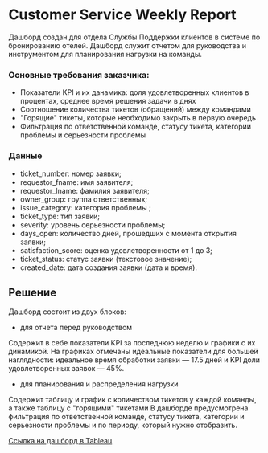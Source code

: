 # Customer Service Weekly Report

Дашборд создан для отдела Службы Поддержки клиентов в системе по бронированию отелей. Дашборд служит отчетом для руководства и инструментом для планирования нагрузки на команды.

### Основные требования заказчика:
- Показатели KPI и их данамика: доля удовлетворенных клиентов в процентах, среднее время решения задачи в днях
- Соотношение количества тикетов (обращений) между командами
- "Горящие" тикеты, которые необходимо закрыть в первую очередь
- Фильтрация по ответственной команде, статусу тикета, категории проблемы и серьезности проблемы


### Данные

- ticket_number: номер заявки;
- requestor_fname: имя заявителя;
- requestor_lname: фамилия заявителя;
- owner_group: группа ответственных;
- issue_category: категория проблемы ;
- ticket_type: тип заявки;
- severity: уровень серьезности проблемы;
- days_open: количество дней, прошедших с момента открытия заявки;
- satisfaction_score: оценка удовлетворенности от 1 до 3;
- ticket_status: статус заявки (текстовое значение);
- created_date: дата создания заявки (дата и время).

## Решение

Дашборд состоит из двух блоков: 
- для отчета перед руководством  

Содержит в себе показатели KPI за последнюю неделю и графики с их динамикой. На графиках отмечаны идеальные показатели для большей наглядности: идеальное время обработки заявки — 17.5 дней и KPI доли удовлетворенных заявок — 45%.

- для планирования и распределения нагрузки  

Содержит таблицу и график с количеством тикетов у каждой команды, а также таблицу с "горящими" тикетами
В дашборде предусмотрена фильтрация по ответственной команде, статусу тикета, категории и серьезности проблемы и по периоду, который нужно отобразить.

[Ссылка на дашборд в Tableau](https://public.tableau.com/views/CustomerServiceWeeklyReport2/CustomerServiceDashboard?:language=en-US&:sid=&:display_count=n&:origin=viz_share_link)
